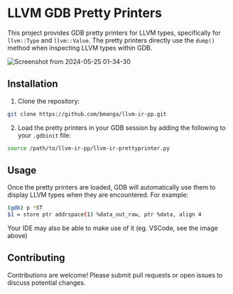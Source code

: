 # LLVM GDB Pretty Printers
This project provides GDB pretty printers for LLVM types, specifically for `llvm::Type` and `llvm::Value`. The pretty printers directly use the `dump()` method when inspecting LLVM types within GDB.


![Screenshot from 2024-05-25 01-34-30](https://github.com/bmanga/llvm-ir-pp/assets/13623481/0048ca9c-f7ca-4ff4-a792-080914cd7c8e)

## Installation
1. Clone the repository:
```sh
git clone https://github.com/bmanga/llvm-ir-pp.git
```
2. Load the pretty printers in your GDB session by adding the following to your `.gdbinit` file:
```sh
source /path/to/llvm-ir-pp/llvm-ir-prettyprinter.py
```

## Usage
Once the pretty printers are loaded, GDB will automatically use them to display LLVM types when they are encountered. For example:

```sh
(gdb) p *ST
$1 = store ptr addrspace(1) %data_out_raw, ptr %data, align 4
```
Your IDE may also be able to make use of it (eg. VSCode, see the image above)

## Contributing
Contributions are welcome! Please submit pull requests or open issues to discuss potential changes.
